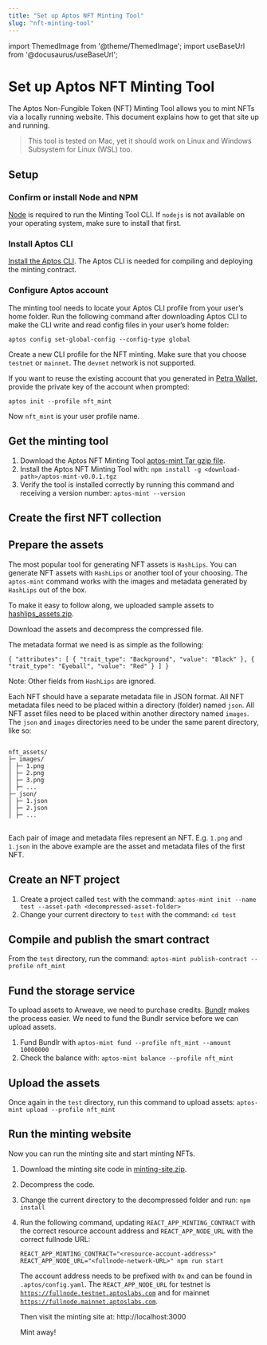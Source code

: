 ```yaml
---
title: "Set up Aptos NFT Minting Tool"
slug: "nft-minting-tool"
---
```


import ThemedImage from '@theme/ThemedImage';
import useBaseUrl from '@docusaurus/useBaseUrl';

# Set up Aptos NFT Minting Tool

The Aptos Non-Fungible Token (NFT) Minting Tool allows you to mint NFTs via a locally running website. This document explains how to get that site up and running.

> This tool is tested on Mac, yet it should work on Linux and Windows Subsystem for Linux (WSL) too.

## Setup

### Confirm or install Node and NPM

[Node](https://nodejs.org/en/download/) is required to run the Minting Tool CLI. If `nodejs` is not available on your operating system, make sure to install that first.

### Install Aptos CLI

[Install the Aptos CLI](../../cli-tools/aptos-cli-tool/index.md). The Aptos CLI is needed for compiling and deploying the minting contract.

### Configure Aptos account

The minting tool needs to locate your Aptos CLI profile from your user’s home folder. Run the following command after downloading Aptos CLI to make the CLI write and read config files in your user’s home folder:

```shell
aptos config set-global-config --config-type global
```

Create a new CLI profile for the NFT minting. Make sure that you choose `testnet` or `mainnet`. The `devnet` network is not supported.

If you want to reuse the existing account that you generated in [Petra Wallet](https://petra.app/docs/use), provide the private key of the account when prompted:

```shell
aptos init --profile nft_mint
```

Now `nft_mint` is your user profile name.

## Get the minting tool

1. Download the Aptos NFT Minting Tool [aptos-mint Tar gzip file](https://storage.googleapis.com/nft-mint/aptos-mint-v0.0.1.tgz).
1. Install the Aptos NFT Minting Tool with: `npm install -g <download-path>/aptos-mint-v0.0.1.tgz`
1. Verify the tool is installed correctly by running this command and receiving a version number: `aptos-mint --version`

## Create the first NFT collection

## Prepare the assets

The most popular tool for generating NFT assets is `HashLips`. You can generate NFT assets with `HashLips` or another tool of your choosing. The `aptos-mint` command works with the images and metadata generated by `HashLips` out of the box.

To make it easy to follow along, we uploaded sample assets to [hashlips_assets.zip](https://storage.googleapis.com/nft-mint/hashlips_assets.zip).

Download the assets and decompress the compressed file.

The metadata format we need is as simple as the following:

```shell
{ "attributes": [ { "trait_type": "Background", "value": "Black" }, { "trait_type": "Eyeball", "value": "Red" } ] }
```

Note: Other fields from `HashLips` are ignored.

Each NFT should have a separate metadata file in JSON format. All NFT metadata files need to be placed within a directory (folder) named `json`. All NFT asset files need to be placed within another directory named `images`. The `json` and `images` directories need to be under the same parent directory, like so:

<pre>
<code>
nft_assets/
├─ images/
│ ├─ 1.png
│ ├─ 2.png
│ ├─ 3.png
│ ├─ ...
├─ json/
│ ├─ 1.json
│ ├─ 2.json
│ ├─ ...
</code>
</pre>

Each pair of image and metadata files represent an NFT. E.g. `1.png` and `1.json` in the above example are the asset and metadata files of the first NFT.

## Create an NFT project

1. Create a project called `test` with the command: `aptos-mint init --name test --asset-path <decompressed-asset-folder>`
2. Change your current directory to `test` with the command: `cd test`

## Compile and publish the smart contract

From the `test` directory, run the command: `aptos-mint publish-contract --profile nft_mint`

## Fund the storage service

To upload assets to Arweave, we need to purchase credits. [Bundlr](https://bundlr.network/) makes the process easier. We need to fund the Bundlr service before we can upload assets.

1. Fund Bundlr with `aptos-mint fund --profile nft_mint --amount 10000000`
2. Check the balance with: `aptos-mint balance --profile nft_mint`

## Upload the assets

Once again in the `test` directory, run this command to upload assets: `aptos-mint upload --profile nft_mint`

## **Run the minting website**

Now you can run the minting site and start minting NFTs.

1. Download the minting site code in [minting-site.zip](https://storage.googleapis.com/nft-mint/minting-site.zip).
2. Decompress the code.
3. Change the current directory to the decompressed folder and run: `npm install`
4. Run the following command, updating `REACT_APP_MINTING_CONTRACT` with the correct resource account address and `REACT_APP_NODE_URL` with the correct fullnode URL:

   ```shell
   REACT_APP_MINTING_CONTRACT="<resource-account-address>" REACT_APP_NODE_URL="<fullnode-network-URL>" npm run start
   ```

   The account address needs to be prefixed with `0x` and can be found in `.aptos/config.yaml`. The `REACT_APP_NODE_URL` for testnet is [`https://fullnode.testnet.aptoslabs.com`](https://fullnode.testnet.aptoslabs.com/) and for mainnet [`https://fullnode.mainnet.aptoslabs.com`](https://fullnode.testnet.aptoslabs.com/).

   Then visit the minting site at: http://localhost:3000

   Mint away!
